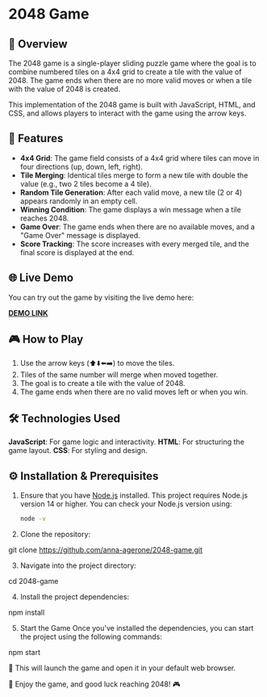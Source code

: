 # 2048 Game

## 🧩 Overview
The 2048 game is a single-player sliding puzzle game where the goal is to combine numbered tiles on a 4x4 grid to create a tile with the value of 2048. The game ends when there are no more valid moves or when a tile with the value of 2048 is created.

This implementation of the 2048 game is built with JavaScript, HTML, and CSS, and allows players to interact with the game using the arrow keys.

## 🔑 Features

- **4x4 Grid**: The game field consists of a 4x4 grid where tiles can move in four directions (up, down, left, right).
- **Tile Merging**: Identical tiles merge to form a new tile with double the value (e.g., two 2 tiles become a 4 tile).
- **Random Tile Generation**: After each valid move, a new tile (2 or 4) appears randomly in an empty cell.
- **Winning Condition**: The game displays a win message when a tile reaches 2048.
- **Game Over**: The game ends when there are no available moves, and a "Game Over" message is displayed.
- **Score Tracking**: The score increases with every merged tile, and the final score is displayed at the end.

## 🌐 Live Demo

You can try out the game by visiting the live demo here:

[**DEMO LINK**](https://anna-agerone.github.io/2048-game/)

## 🎮 How to Play

1. Use the arrow keys (⬆️⬇️⬅️➡️) to move the tiles.
2. Tiles of the same number will merge when moved together.
3. The goal is to create a tile with the value of 2048.
4. The game ends when there are no valid moves left or when you win.

## 🛠️ Technologies Used

**JavaScript**: For game logic and interactivity.
**HTML**: For structuring the game layout.
**CSS**: For styling and design.

## ⚙️ Installation & Prerequisites

1. Ensure that you have [Node.js](https://nodejs.org/) installed. This project requires Node.js version 14 or higher. You can check your Node.js version using:
   ```bash
   node -v

2. Clone the repository:

git clone https://github.com/anna-agerone/2048-game.git

3. Navigate into the project directory:

cd 2048-game

4. Install the project dependencies:

npm install

5. Start the Game
Once you've installed the dependencies, you can start the project using the following commands:

npm start

🚀 This will launch the game and open it in your default web browser.

🎉 Enjoy the game, and good luck reaching 2048! 🎮




